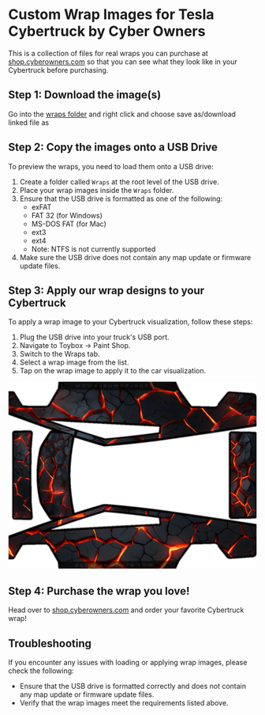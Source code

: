 # Custom Wrap Images for Tesla Cybertruck by Cyber Owners

This is a collection of files for real wraps you can purchase at <a href="https://shop.cyberowners.com">shop.cyberowners.com</a> so that you can see what they look like in your Cybertruck before purchasing.

## Step 1: Download the image(s)

Go into the <a href="wraps/">wraps folder</a> and right click and choose save as/download linked file as

## Step 2: Copy the images onto a USB Drive

To preview the wraps, you need to load them onto a USB drive:

1. Create a folder called `Wraps` at the root level of the USB drive.
2. Place your wrap images inside the `Wraps` folder.
3. Ensure that the USB drive is formatted as one of the following:
    + exFAT
    + FAT 32 (for Windows)
    + MS-DOS FAT (for Mac)
    + ext3
    + ext4
    + Note: NTFS is not currently supported
4. Make sure the USB drive does not contain any map update or firmware update files.

## Step 3: Apply our wrap designs to your Cybertruck

To apply a wrap image to your Cybertruck visualization, follow these steps:

1. Plug the USB drive into your truck's USB port.
2. Navigate to Toybox -> Paint Shop.
3. Switch to the Wraps tab.
4. Select a wrap image from the list.
5. Tap on the wrap image to apply it to the car visualization.

<a href="wraps/Lava_cracks.png"><img src="wraps/Lava_cracks.png?raw=true"/></a>

## Step 4: Purchase the wrap you love!

Head over to <a href="https://shop.cyberowners.com">shop.cyberowners.com</a> and order your favorite Cybertruck wrap!

## Troubleshooting

If you encounter any issues with loading or applying wrap images, please check the following:

* Ensure that the USB drive is formatted correctly and does not contain any map update or firmware update files.
* Verify that the wrap images meet the requirements listed above.